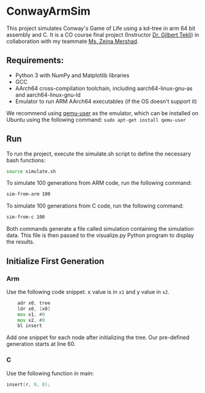 # ConwayArmSim
This project simulates Conway's Game of Life using a kd-tree in arm 64 bit assembly and C. It is a CO course final project (Instructor [Dr. Gilbert Tekli](https://www.linkedin.com/in/gilbert-tekli/)) in collaboration with my teammate [Ms. Zeina Mershad](https://www.linkedin.com/in/zeina-mershad-b51720262/).

## Requirements:
  * Python 3 with NumPy and Matplotlib libraries
  * GCC
  * AArch64 cross-compilation toolchain, including aarch64-linux-gnu-as and aarch64-linux-gnu-ld
  * Emulator to run ARM AArch64 executables (if the OS doesn't support it)

We recommend using [qemu-user](https://www.qemu.org/docs/master/user/main.html) as the emulator, which can be installed on Ubuntu using the following command:
	`sudo apt-get install qemu-user`

## Run
To run the project, execute the simulate.sh script to define the necessary bash functions:

  ```bash 
  source simulate.sh
  ```
  

To simulate 100 generations from ARM code, run the following command:
```bash
sim-from-arm 100
  ```

To simulate 100 generations from C code, run the following command:
```bash 
sim-from-c 100
  ```

Both commands generate a file called simulation containing the simulation data. This file is then passed to the visualize.py Python program to display the results.

## Initialize First Generation
### Arm
Use the following code snippet. x value is in `x1` and y value in `x2`.
```asm
	adr x0, tree
	ldr x0, [x0]
	mov x1, #0
	mov x2, #0
	bl insert
```
Add one snippet for each node after initializing the tree. Our pre-defined generation starts at line 60.

### C
Use the following function in main: 
```C
insert(r, 0, 0);
``` 
